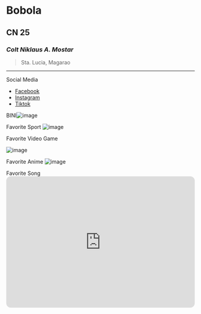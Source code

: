 # Bobola
## CN 25
### *Colt Niklaus A. Mostar*
> Sta. Lucia, Magarao
---
Social Media
- [Facebook](https://www.example.com) 
- [Instagram](https://www.example.com)
- [Tiktok](https://www.example.com)

BINI![image](https://github.com/user-attachments/assets/b116f868-fb3b-4433-aeff-1915d43bf559)

Favorite Sport ![image](https://github.com/user-attachments/assets/76a44e4b-ed43-44e2-b6d7-1f652d511bb5)

Favorite Video Game

![image](https://github.com/user-attachments/assets/089c0c5c-68ab-4355-a2c1-aec00f788261)

Favorite Anime ![image](https://github.com/user-attachments/assets/7bc2db45-cf22-4df4-a72d-7207afbe5fbf)


Favorite Song <iframe style="border-radius:12px" src="https://open.spotify.com/embed/track/5rDXfGMWI6S8wkXR0MHsvv?utm_source=generator" width="100%" height="352" frameBorder="0" allowfullscreen="" allow="autoplay; clipboard-write; encrypted-media; fullscreen; picture-in-picture" loading="lazy"></iframe>
